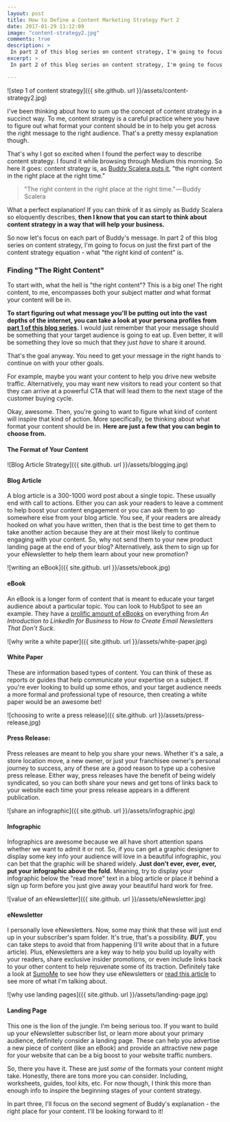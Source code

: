 ```yaml
---
layout: post
title: How to Define a Content Marketing Strategy Part 2
date: 2017-01-29 11:12:09
image: "content-strategy2.jpg"
comments: true
description: >
 In part 2 of this blog series on content strategy, I'm going to focus on just the first part of the content strategy equation - what "the right kind of content" is.
excerpt: >
 In part 2 of this blog series on content strategy, I'm going to focus on just the first part of the content strategy equation - what "the right kind of content" is.

---
```


![step 1 of content strategy]({{ site.github. url }}/assets/content-strategy2.jpg)

I've been thinking about how to sum up the concept of content strategy in a succinct way. To me, content strategy is a careful practice where you have to figure out what format your content should be in to help you get across the right message to the right audience. That's a pretty messy explanation though.

That's why I got so excited when I found the perfect way to describe content strategy. I found it while browsing through Medium this morning. So here it goes: content strategy is, as [Buddy Scalera puts it](https://medium.com/antics-in-semantics/content-strategy-in-their-words-689487ade149#.iku4ysae1), "the right content in the right place at the right time."

> "The right content in the right place at the right time." — Buddy Scalera

What a perfect explanation! If you can think of it as simply as Buddy Scalera so eloquently describes, **then I know that you can start to think about content strategy in a way that will help your business.**

So now let's focus on each part of Buddy's message. In part 2 of this blog series on content strategy, I'm going to focus on just the first part of the content strategy equation - what "the right kind of content" is.

### Finding "The Right Content"
To start with, what the hell is "the right content"? This is a big one! The right content, to me, encompasses both your subject matter *and* what format your content will be in.

**To start figuring out what message you'll be putting out into the vast depths of the internet, you can take a look at your persona profiles from [part 1 of this blog series](https://ktagilbert.github.io/katalog//2017/01/26/content-marketing-strategy-part1.html).** I would just remember that your message should be something that your target audience is going to eat up. Even better, it will be something they love so much that they just *have* to share it around.

That's the goal anyway. You need to get your message in the right hands to continue on with your other goals.

For example, maybe you want your content to help you drive new website traffic. Alternatively, you may want new visitors to read your content so that they can arrive at a powerful CTA that will lead them to the next stage of the customer buying cycle.

Okay, awesome. Then, you're going to want to figure what kind of content will inspire that kind of action. More specifically, be thinking about what format your content should be in. **Here are just a few that you can begin to choose from.**

#### The Format of Your Content

![Blog Article Strategy]({{ site.github. url }}/assets/blogging.jpg)

#### Blog Article

A blog article is a 300-1000 word post about a single topic. These usually end with call to actions. Either you can ask your readers to leave a comment to help boost your content engagement or you can ask them to go somewhere else from your blog article. You see, if your readers are already hooked on what you have written, then that is the best time to get them to take another action because they are at their most likely to continue engaging with your content. So, why not send them to your new product landing page at the end of your blog? Alternatively, ask them to sign up for your eNewsletter to help them learn about your new promotion?

![writing an eBook]({{ site.github. url }}/assets/ebook.jpg)


#### eBook
An eBook is a longer form of content that is meant to educate your target audience about a particular topic. You can look to HubSpot to see an example. They have a [prolific amount of eBooks](https://library.hubspot.com/ebook) on everything from  *An Introduction to LinkedIn for Business* to *How to Create Email Newsletters That Don't Suck*.

![why write a white paper]({{ site.github. url }}/assets/white-paper.jpg)

#### White Paper
These are information based types of content. You can think of these as reports or guides that help communicate your expertise on a subject. If you're ever looking to build up some ethos, and your target audience needs a more formal and professional type of resource, then creating a white paper would be an awesome bet!

![choosing to write a press release]({{ site.github. url }}/assets/press-release.jpg)

#### Press Release:
Press releases are meant to help you share your news. Whether it's a sale, a store location move, a new owner, or just your franchisee owner's personal journey to success, any of these are a good reason to type up a cohesive press release. Either way, press releases have the benefit of being widely syndicated, so you can both share your news and get tons of links back to your website each time your press release appears in a different publication.

![share an infographic]({{ site.github. url }}/assets/infographic.jpg)

#### Infographic
Infographics are awesome because we all have short attention spans whether we want to admit it or not. So, if you can get a graphic designer to display some key info your audience will love in a beautiful infographic, you can bet that the graphic will be shared widely. **Just don't ever, ever, ever, put your infographic above the fold.** Meaning, try to display your infographic below the "read more" text in a blog article or place it behind a sign up form before you just give away your beautiful hard work for free.

![value of an eNewsletter]({{ site.github. url }}/assets/eNewsletter.jpg)

#### eNewsletter
I personally love eNewsletters. Now, some may think that these will just end up in your subscriber's spam folder. It's true, that's a possibility. ***BUT***, you can take steps to avoid that from happening (I'll write about that in a future article). Plus, eNewsletters are a key way to help you build up loyalty with your readers, share exclusive insider promotions, or even include links back to your other content to help rejuvenate some of its traction. Definitely take a look at [SumoMe](https://sumome.com/) to see how they use eNewsletters or [read this article](https://blog.hubspot.com/marketing/lead-nurturing-email-examples#sm.0001fkt4aa1682fkvsvj5homahm9h) to see more of what I'm talking about.

![why use landing pages]({{ site.github. url }}/assets/landing-page.jpg)

#### Landing Page
This one is the lion of the jungle. I'm being serious too. If you want to build up your eNewsletter subscriber list, or learn more about your primary audience, definitely consider a landing page. These can help you advertise a new piece of content (like an eBook) and provide an attractive new page for your website that can be a big boost to your website traffic numbers.


So, there you have it. These are just *some* of the formats your content might take. Honestly, there are tons more you can consider. Including, worksheets, guides, tool kits, etc. For now though, I think this more than enough info to inspire the beginning stages of your content strategy.

In part three, I'll focus on the second segment of Buddy's explanation - the right place for your content. I'll be looking forward to it!
